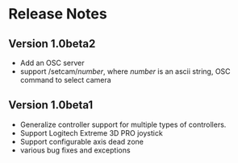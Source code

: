 # Release Notes

## Version  1.0beta2
* Add an OSC server
* support /setcam/*number*, where *number* is an ascii string, OSC command to select camera

## Version 1.0beta1
* Generalize controller support for multiple types of controllers.
* Support Logitech Extreme 3D PRO joystick
* Support configurable axis dead zone
* various bug fixes and exceptions
